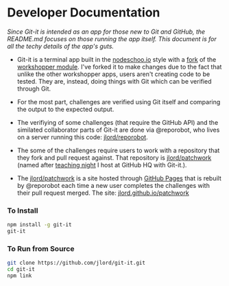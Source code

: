 # Developer Documentation

_Since Git-it is intended as an app for those new to Git and GitHub, the README.md focuses on those running the app itself. This document is for all the techy details of the app's guts._

- Git-it is a terminal app built in the [nodeschoo.io](http://www.nodeschool.io) style with a [fork](http://www.github.com/jlord/workshopper) of the [workshopper module](https://github.com/rvagg/workshopper). I've forked it to make changes due to the fact that unlike the other workshopper apps, users aren't creating code to be tested. They are, instead, doing things with Git which can be verified through Git.

- For the most part, challenges are verified using Git itself and comparing the output to the expected output. 

- The verifiying of some challenges (that require the GitHub API) and the similated collaborator parts of Git-it are done via @reporobot, who lives on a server running this code: [jlord/reporobot](http://www.github.com/jlord/reporobot).

- The some of the challenges require users to work with a repository that they fork and pull request against. That repository is [jlord/patchwork](http://www.github.com/jlord/patchwork) (named after [teaching night](https://github.com/blog/1747-introducing-patchwork) I host at GitHub HQ with Git-it.).

- The [jlord/patchwork](http://www.github.com/jlord/patchwork) is a site hosted through [GitHub Pages](pages.github.com) that is rebuilt by @reporobot each time a new user completes the challenges with their pull request merged. The site: [jlord.github.io/patchwork](http://jlord.github.io/patchwork)

### To Install

```bash
npm install -g git-it
git-it
```

### To Run from Source

```bash
git clone https://github.com/jlord/git-it.git
cd git-it
npm link
```

